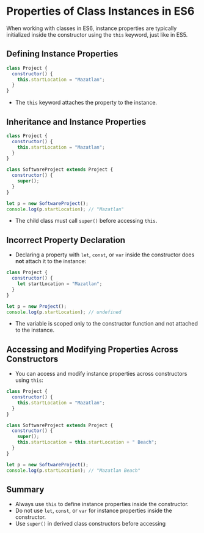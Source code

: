 # Properties of Class Instances in ES6

When working with classes in ES6, instance properties are typically initialized inside the constructor using the `this` keyword, just like in ES5.

## Defining Instance Properties

```js
class Project {
  constructor() {
    this.startLocation = "Mazatlan";
  }
}
```

- The `this` keyword attaches the property to the instance.

## Inheritance and Instance Properties

```js
class Project {
  constructor() {
    this.startLocation = "Mazatlan";
  }
}

class SoftwareProject extends Project {
  constructor() {
    super();
  }
}

let p = new SoftwareProject();
console.log(p.startLocation); // "Mazatlan"
```

- The child class must call `super()` before accessing `this`.

## Incorrect Property Declaration

- Declaring a property with `let`, `const`, or `var` inside the constructor does **not** attach it to the instance:

```js
class Project {
  constructor() {
    let startLocation = "Mazatlan";
  }
}

let p = new Project();
console.log(p.startLocation); // undefined
```

- The variable is scoped only to the constructor function and not attached to the instance.

## Accessing and Modifying Properties Across Constructors

- You can access and modify instance properties across constructors using `this`:

```js
class Project {
  constructor() {
    this.startLocation = "Mazatlan";
  }
}

class SoftwareProject extends Project {
  constructor() {
    super();
    this.startLocation = this.startLocation + " Beach";
  }
}

let p = new SoftwareProject();
console.log(p.startLocation); // "Mazatlan Beach"
```

## Summary

- Always use `this` to define instance properties inside the constructor.
- Do not use `let`, `const`, or `var` for instance properties inside the constructor.
- Use `super()` in derived class constructors before accessing